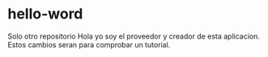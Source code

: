 # hello-word
Solo otro repositorio
Hola yo soy el proveedor y creador de esta  aplicacion. 
Estos cambios seran para comprobar un tutorial.
